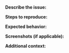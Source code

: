 <!--
Thank you for submitting an issue!
Please provide as much detail as possible so we can help you.
-->

**Describe the issue:**

**Steps to reproduce:**

**Expected behavior:**

**Screenshots (if applicable):**

**Additional context:**
